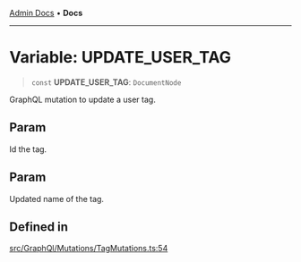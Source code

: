 [Admin Docs](/) • **Docs**

***

# Variable: UPDATE\_USER\_TAG

> `const` **UPDATE\_USER\_TAG**: `DocumentNode`

GraphQL mutation to update a user tag.

## Param

Id the tag.

## Param

Updated name of the tag.

## Defined in

[src/GraphQl/Mutations/TagMutations.ts:54](https://github.com/PalisadoesFoundation/talawa-admin/blob/main/src/GraphQl/Mutations/TagMutations.ts#L54)
